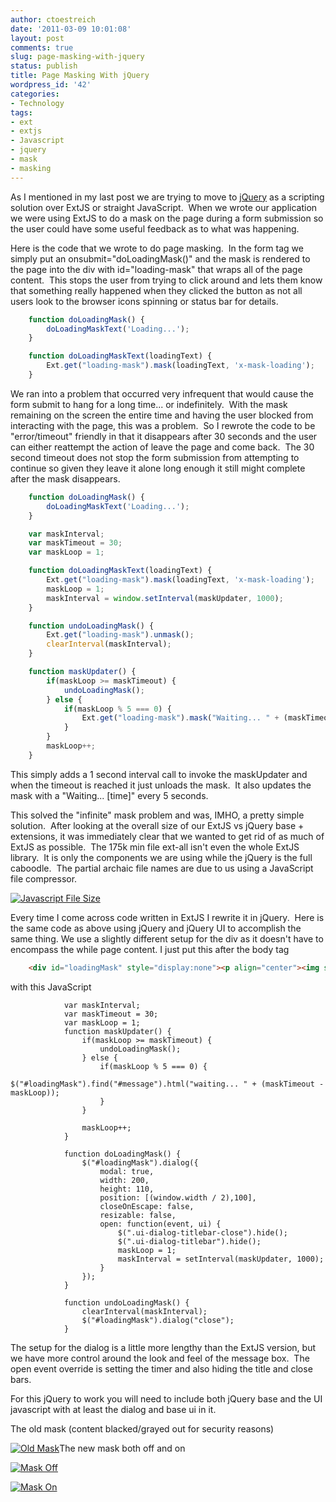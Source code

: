 ```yaml
---
author: ctoestreich
date: '2011-03-09 10:01:08'
layout: post
comments: true
slug: page-masking-with-jquery
status: publish
title: Page Masking With jQuery
wordpress_id: '42'
categories:
- Technology
tags:
- ext
- extjs
- Javascript
- jquery
- mask
- masking
---
```


As I mentioned in my last post we are trying to move to [jQuery][1] as a
scripting solution over ExtJS or straight JavaScript.  When we wrote our
application we were using ExtJS to do a mask on the page during a form
submission so the user could have some useful feedback as to what was
happening.

Here is the code that we wrote to do page masking.  In the form tag we simply
put an onsubmit="doLoadingMask()" and the mask is rendered to the page into
the div with id="loading-mask" that wraps all of the page content.  This stops
the user from trying to click around and lets them know that something really
happened when they clicked the button as not all users look to the browser
icons spinning or status bar for details.

``` javascript
    function doLoadingMask() {
        doLoadingMaskText('Loading...');
    }

    function doLoadingMaskText(loadingText) {
        Ext.get("loading-mask").mask(loadingText, 'x-mask-loading');
    }
```

We ran into a problem that occurred very infrequent that would cause the form
submit to hang for a long time... or indefinitely.  With the mask remaining on
the screen the entire time and having the user blocked from interacting with
the page, this was a problem.  So I rewrote the code to be "error/timeout"
friendly in that it disappears after 30 seconds and the user can either
reattempt the action of leave the page and come back.  The 30 second timeout
does not stop the form submission from attempting to continue so given they
leave it alone long enough it still might complete after the mask disappears.

``` javascript
    function doLoadingMask() {
        doLoadingMaskText('Loading...');
    }

    var maskInterval;
    var maskTimeout = 30;
    var maskLoop = 1;

    function doLoadingMaskText(loadingText) {
        Ext.get("loading-mask").mask(loadingText, 'x-mask-loading');
        maskLoop = 1;
        maskInterval = window.setInterval(maskUpdater, 1000);
    }

    function undoLoadingMask() {
        Ext.get("loading-mask").unmask();
        clearInterval(maskInterval);
    }

    function maskUpdater() {
        if(maskLoop >= maskTimeout) {
            undoLoadingMask();
        } else {
            if(maskLoop % 5 === 0) {
                Ext.get("loading-mask").mask("Waiting... " + (maskTimeout - maskLoop), 'x-mask-loading');
            }
        }
        maskLoop++;
    }
```

This simply adds a 1 second interval call to invoke the maskUpdater and when
the timeout is reached it just unloads the mask.  It also updates the mask
with a "Waiting... [time]" every 5 seconds.

This solved the "infinite" mask problem and was, IMHO, a pretty simple
solution.  After looking at the overall size of our ExtJS vs jQuery base +
extensions, it was immediately clear that we wanted to get rid of as much of
ExtJS as possible.  The 175k min file ext-all isn't even the whole ExtJS
library.  It is only the components we are using while the jQuery is the full
caboodle.  The partial archaic file names are due to us using a JavaScript
file compressor.

[![][2]][3]

Every time I come across code written in ExtJS I rewrite it in jQuery.  Here
is the same code as above using jQuery and jQuery UI to accomplish the same
thing. We use a slightly different setup for the div as it doesn't have to
encompass the while page content. I just put this after the body tag

``` html
    <div id="loadingMask" style="display:none"><p align="center"><img src="/icue/images/loading.gif">&nbsp;<span id="message">submitting data...</span></p></div>
```

with this JavaScript

``` javscript
            var maskInterval;
            var maskTimeout = 30;
            var maskLoop = 1;
            function maskUpdater() {
                if(maskLoop >= maskTimeout) {
                    undoLoadingMask();
                } else {
                    if(maskLoop % 5 === 0) {
                        $("#loadingMask").find("#message").html("waiting... " + (maskTimeout - maskLoop));
                    }
                }

                maskLoop++;
            }

            function doLoadingMask() {
                $("#loadingMask").dialog({
                    modal: true,
                    width: 200,
                    height: 110,
                    position: [(window.width / 2),100],
                    closeOnEscape: false,
                    resizable: false,
                    open: function(event, ui) {
                        $(".ui-dialog-titlebar-close").hide();
                        $(".ui-dialog-titlebar").hide();
                        maskLoop = 1;
                        maskInterval = setInterval(maskUpdater, 1000);
                    }
                });
            }

            function undoLoadingMask() {
                clearInterval(maskInterval);
                $("#loadingMask").dialog("close");
            }
```

The setup for the dialog is a little more lengthy than the ExtJS version, but
we have more control around the look and feel of the message box.  The open
event override is setting the timer and also hiding the title and close bars.

For this jQuery to work you will need to include both jQuery base and the UI
javascript with at least the dialog and base ui in it.

The old mask (content blacked/grayed out for security reasons)

[![][4]][5]The new mask both off and on

[![][6]][7]

[![][8]][9]

   [1]: http://www.jquery.com (jquery)
   [2]: http://www.christianoestreich.com/wp-content/uploads/2011/03/js_size.png (Javascript File Size)
   [3]: http://www.christianoestreich.com/2011/03/page-masking-with-jquery/js_size/
   [4]: http://www.christianoestreich.com/wp-content/uploads/2011/03/js_oldmask.png (Old Mask)
   [5]: http://www.christianoestreich.com/2011/03/page-masking-with-jquery/js_oldmask/
   [6]: http://www.christianoestreich.com/wp-content/uploads/2011/03/js_maskoff.png (Mask Off)
   [7]: http://www.christianoestreich.com/2011/03/page-masking-with-jquery/js_maskoff/
   [8]: http://www.christianoestreich.com/wp-content/uploads/2011/03/js_maskon.png (Mask On)
   [9]: http://www.christianoestreich.com/wp-content/uploads/2011/03/js_maskon.png